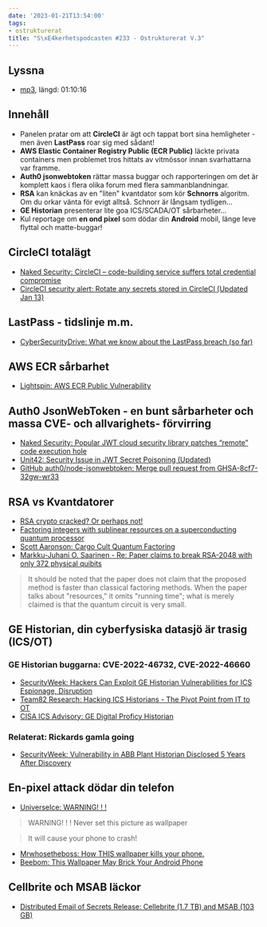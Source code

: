 ```yaml
---
date: '2023-01-21T13:54:00'
tags:
- ostrukturerat
title: "S\xE4kerhetspodcasten #233 - Ostrukturerat V.3"
---
```

## Lyssna
* [mp3](https://traffic.libsyn.com/secure/sakerhetspodcasten/2023-01-18_Sakpodcasten_ostrukt.mp3?dest-id=117848), längd: 01:10:16


## Innehåll

* Panelen pratar om att **CircleCI** är ägt och tappat bort sina
  hemligheter - men även **LastPass** roar sig med sådant!
* **AWS Elastic Container Registry Public (ECR Public)** läckte privata
  containers men problemet tros hittats av vitmössor innan svarhattarna
  var framme.
* **Auth0 jsonwebtoken** rättar massa buggar och rapporteringen om det är
  komplett kaos i flera olika forum med flera sammanblandningar.
* **RSA** kan knäckas av en "liten" kvantdator som kör **Schnorrs** algoritm.
  Om du orkar vänta för evigt alltså. Schnorr är långsam tydligen...
* **GE Historian** presenterar lite goa ICS/SCADA/OT sårbarheter...
* Kul reportage om **en ond pixel** som dödar din **Android** mobil, länge leve
  flyttal och matte-buggar!

## CircleCI totalägt

* [Naked Security: CircleCI – code-building service suffers total credential compromise](https://nakedsecurity.sophos.com/2023/01/09/circleci-code-building-service-suffers-total-credential-compromise/)
* [CircleCI security alert: Rotate any secrets stored in CircleCI (Updated Jan 13)](https://circleci.com/blog/january-4-2023-security-alert/)

## LastPass - tidslinje m.m.

* [CyberSecurityDrive: What we know about the LastPass breach (so far)](https://www.cybersecuritydive.com/news/lastpass-breach-timeline/639725/)

## AWS ECR sårbarhet

* [Lightspin: AWS ECR Public Vulnerability](https://blog.lightspin.io/aws-ecr-public-vulnerability)

## Auth0 JsonWebToken - en bunt sårbarheter och massa CVE- och allvarighets- förvirring

* [Naked Security: Popular JWT cloud security library patches “remote” code execution hole](https://nakedsecurity.sophos.com/2023/01/10/popular-jwt-cloud-security-library-patches-remote-code-execution-hole/)
* [Unit42: Security Issue in JWT Secret Poisoning (Updated)](https://unit42.paloaltonetworks.com/jsonwebtoken-vulnerability-cve-2022-23529/)
* [GitHub auth0/node-jsonwebtoken: Merge pull request from GHSA-8cf7-32gw-wr33](https://github.com/auth0/node-jsonwebtoken/commit/e1fa9dcc12054a8681db4e6373da1b30cf7016e3)

## RSA vs Kvantdatorer

* [RSA crypto cracked? Or perhaps not!](https://nakedsecurity.sophos.com/2023/01/06/rsa-crypto-cracked-or-perhaps-not/)
* [Factoring integers with sublinear resources on a superconducting quantum processor](https://arxiv.org/pdf/2212.12372.pdf)
* [Scott Aaronson: Cargo Cult Quantum Factoring](https://scottaaronson.blog/?p=6957)
* [Markku-Juhani O. Saarinen - Re: Paper claims to break RSA-2048 with only 372 physical quibits](https://groups.google.com/a/list.nist.gov/g/pqc-forum/c/AkfdRQS4yoY/m/3plDftUEAgAJ)

> It should be noted that the paper does not claim that the proposed method is
> faster than classical factoring methods. When the paper talks about
> "resources," it omits "running time"; what is merely claimed is that the
> quantum circuit is very small.

## GE Historian, din cyberfysiska datasjö är trasig (ICS/OT)

### GE Historian buggarna: CVE-2022-46732, CVE-2022-46660

* [SecurityWeek: Hackers Can Exploit GE Historian Vulnerabilities for ICS Espionage, Disruption](https://www.securityweek.com/hackers-can-exploit-ge-historian-vulnerabilities-ics-espionage-disruption/)
* [Team82 Research: Hacking ICS Historians - The Pivot Point from IT to OT](https://claroty.com/team82/research/hacking-ics-historians-the-pivot-point-from-it-to-ot)
* [CISA ICS Advisory: GE Digital Proficy Historian](https://www.cisa.gov/news-events/ics-advisories/icsa-23-017-01)

### Relaterat: Rickards gamla going
* [SecurityWeek: Vulnerability in ABB Plant Historian Disclosed 5 Years After Discovery](https://www.securityweek.com/vulnerability-abb-plant-historian-disclosed-5-years-after-discovery/)

## En-pixel attack dödar din telefon

* [UniverseIce: WARNING! ! !](https://twitter.com/UniverseIce/status/1266943909499826176)

> WARNING! ! ! Never set this picture as wallpaper

> It will cause your phone to crash!

* [Mrwhosetheboss: How THIS wallpaper kills your phone.](https://www.youtube.com/watch?v=iXKvwPjCGnY)
* [Beebom: This Wallpaper May Brick Your Android Phone](https://beebom.com/this-wallpaper-may-brick-your-android-phone/)


## Cellbrite och MSAB läckor
* [Distributed Email of Secrets Release: Cellebrite (1.7 TB) and MSAB (103 GB)](https://ddosecrets.substack.com/p/cellebrite-msab-phone-forensics-leak)

